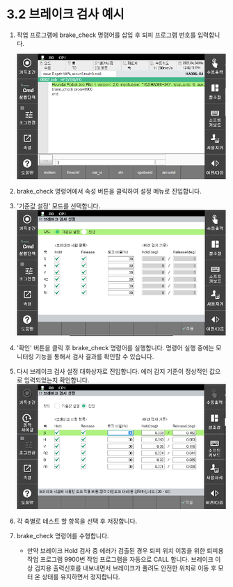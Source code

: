 ﻿# 3.2 브레이크 검사 예시
1. 작업 프로그램에 brake_check 명령어를 삽입 후 퇴피 프로그램 번호를 입력합니다.

    ![](../_assets/image8.png)

2. brake_check 명령어에서 속성 버튼을 클릭하여 설정 메뉴로 진입합니다.

3. '기준값 설정' 모드를 선택합니다.
    ![](../_assets/image3.png)

    
4. '확인' 버튼을 클릭 후 brake_check 명령어를 실행합니다. 명령어 실행 중에는 모니터링 기능을 통해서 검사 결과를 확인할 수 있습니다.

5. 다시 브레이크 검사 설정 대화상자로 진입합니다. 에러 감지 기준이 정상적인 값으로 입력되었는지 확인합니다.
    ![](../_assets/image7.png)

6. 각 축별로 테스트 할 항목을 선택 후 저장합니다.

7. brake_check 명령어를 수행합니다.
    - 만약 브레이크 Hold 검사 중 에러가 검출된 경우 퇴피 위치 이동을 위한 퇴피용 작업 프로그램 9900번 작업 프로그램을 자동으로 CALL 합니다. 브레이크 이상 검지용 출력신호를 내보내면서 브레이크가 풀려도 안전한 위치로 이동 후 모터 온 상태를 유지하면서 정지합니다.